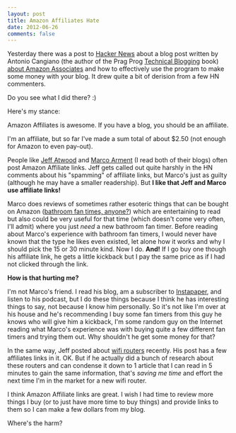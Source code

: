 ```yaml
---
layout: post
title: Amazon Affiliates Hate
date: 2012-06-26
comments: false
---
```


Yesterday there was a post to [Hacker News][1] about a blog post written by
Antonio Cangiano (the author of the Prag Prog [Technical Blogging][2] book)
[about Amazon Associates][3] and how to effectively use the program to make
some money with your blog.  It drew quite a bit of derision from a few HN
commenters.

Do you see what I did there? :)

Here's my stance:

Amazon Affiliates is awesome.  If you have a blog, you should be an affiliate.

I'm an affiliate, but so far I've made a sum total of about $2.50 (not enough
for Amazon to even pay-out).

People like [Jeff Atwood][4] and [Marco Arment][5] (I read both of their blogs)
often post Amazon Affiliate links.  Jeff gets called out quite harshly in the
HN comments about his "spamming" of affiliate links, but Marco's just as
guilty (although he may have a smaller readership).  But **I like that Jeff
and Marco use affiliate links!**

Marco does reviews of sometimes rather esoteric things that can be bought on
Amazon ([bathroom fan times, anyone?][6]) which are entertaining to read but
also could be very useful for that time (which doesn't come very often, I'll
admit) where you just *need* a new bathroom fan timer.  Before reading about
Marco's experience with bathroom fan timers, I would never have known that
the type he likes even existed, let alone how it works and why I should pick
the 15 or 30 minute kind.  Now I do.  **And!** If I go buy one though his
affiliate link, he gets a little kickback but I pay the same price as if I
had not clicked through the link.

**How is that hurting me?**

I'm not Marco's friend.  I read his blog, am a subscriber to [Instapaper][7],
and listen to his podcast, but I do these things because I think he has
interesting things to say, not because I know him personally.  So it's not like
I'm over at his house and he's recommending I buy some fan timers from this
guy he knows who will give him a kickback, I'm some random guy on the Internet
reading what Marco's experience was with buying quite a few different fan
timers and trying them out.  Why shouldn't he get some money for that?

In the same way, Jeff posted about [wifi routers][8] recently.  His post has
a few affiliates links in it.  OK.  But if he actually did a bunch of research
about these routers and can condense it down to 1 article that I can read in
5 minutes to gain the same information, that's *saving me time* and effort
the next time I'm in the market for a new wifi router.

I think Amazon Affiliate links are great.  I wish I had time to review more
things I buy (or to just have more time to buy things) and provide links to
them so I can make a few dollars from my blog.

Where's the harm?

[1]: https://news.ycombinator.com/item?id=4156414
[2]: http://www.amazon.com/gp/product/1934356883?tag=bradford07-20
[3]: http://technicalblogging.com/6-reasons-why-the-amazon-associates-affiliate-program-is-highly-underrated/
[4]: http://www.codinghorror.com/blog/
[5]: http://www.marco.org/
[6]: http://www.marco.org/2012/05/06/bathroom-fan-timer-switches
[7]: https://www.instapaper.com
[8]: http://www.codinghorror.com/blog/2012/06/because-everyone-still-needs-a-router.html

